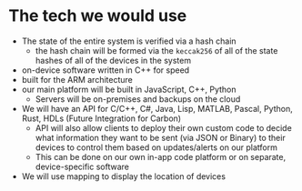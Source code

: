 # The tech we would use

- The state of the entire system is verified via a hash chain
    - the hash chain will be formed via the `keccak256` of all of the state hashes of all of the devices in the system
- on-device software written in C++ for speed
- built for the ARM architecture
- our main platform will be built in JavaScript, C++, Python
    - Servers will be on-premises and backups on the cloud
- We will have an API for C/C++, C#, Java, Lisp, MATLAB, Pascal, Python, Rust, HDLs (Future Integration for Carbon)
    - API will also allow clients to deploy their own custom code to decide what information they want to be sent (via JSON or Binary) to their devices to control them based on updates/alerts on our platform
    - This can be done on our own in-app code platform or on separate, device-specific software
- We will use mapping to display the location of devices